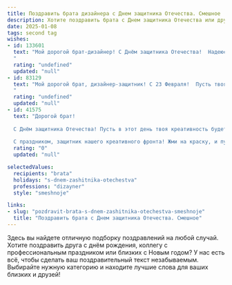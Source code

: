 ```yaml
---
title: Поздравить брата дизайнера с Днем защитника Отечества. Смешное
description: Хотите поздравить брата с Днем защитника Отечества или другим праздником? Наш ИИ создаст незабываемое поздравление, а вы обязательно выделитесь среди других.  
date: 2025-01-08
tags: second tag
wishes:
- id: 133601
  text: "Мой дорогой брат-дизайнер! С Днём защитника Отечества!  Надеюсь, твой мощный творческий потенциал сегодня направлен на создание шедевра, а не на борьбу с завистливыми конкурентами или сломанным принтером!  Пусть твой дизайн всегда будет на высоте, а враги (в виде кривых линий и неподдающихся шрифтов) повержены!  С праздником!
  "
  rating: "undefined"
  updated: "null"
- id: 83129
  text: "Мой дорогой брат, дизайнер-защитник! С 23 Февраля!  Пусть твоя жизнь будет яркой, как палитра лучших красок, а все твои проекты — такими же шедеврами, как ты сам (ну, почти такими же).  Надеюсь, сегодня ты не будешь защищать мир от кривых шрифтов и неровных линий, а посвятишь день заслуженному отдыху!  С праздником, боец невидимого фронта красоты!
  "
  rating: "undefined"
  updated: "null"
- id: 41575
  text: "Дорогой брат!
  
  С Днём защитника Отечества! Пусть в этот день твоя креативность будет такой же яркой, как доспехи древних воинов, а идеи блестят, как шпаги на параде! Желаю, чтобы твоё вдохновение не ушло в отпуск, а службам заказчиков было не пофиг, как ты это видишь. Пусть мук дизайнерской жизни будет столько же, сколько у «супергероев» забот — но с твоим талантом справишься, как настоящий капитан Nemo с подводной лодкой!
  
  С праздником, защитник нашего креативного фронта! Жми на краску, и пусть мир искрится ярче!"
  rating: "0"
  updated: "null"

selectedValues:
  recipients: "brata"
  holidays: "s-dnem-zashitnika-otechestva"
  professions: "dizayner"
  style: "smeshnoje"

links:
- slug: "pozdravit-brata-s-dnem-zashitnika-otechestva-smeshnoje"
  title: "Поздравить брата с Днем защитника Отечества. Смешное"
---
```


Здесь вы найдете отличную подборку поздравлений на любой случай. 
Хотите поздравить друга с днём рождения, коллегу с профессиональным праздником или близких с Новым годом? У нас есть всё, чтобы сделать ваш поздравительный текст незабываемым. Выбирайте нужную категорию и находите лучшие слова для ваших близких и друзей!
